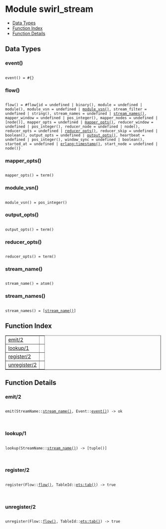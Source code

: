 

# Module swirl_stream #
* [Data Types](#types)
* [Function Index](#index)
* [Function Details](#functions)

<a name="types"></a>

## Data Types ##




### <a name="type-event">event()</a> ###


<pre><code>
event() = #{}
</code></pre>




### <a name="type-flow">flow()</a> ###


<pre><code>
flow() = #flow{id = undefined | binary(), module = undefined | module(), module_vsn = undefined | <a href="#type-module_vsn">module_vsn()</a>, stream_filter = undefined | string(), stream_names = undefined | <a href="#type-stream_names">stream_names()</a>, mapper_window = undefined | pos_integer(), mapper_nodes = undefined | [node()], mapper_opts = undefined | <a href="#type-mapper_opts">mapper_opts()</a>, reducer_window = undefined | pos_integer(), reducer_node = undefined | node(), reducer_opts = undefined | <a href="#type-reducer_opts">reducer_opts()</a>, reducer_skip = undefined | boolean(), output_opts = undefined | <a href="#type-output_opts">output_opts()</a>, heartbeat = undefined | pos_integer(), window_sync = undefined | boolean(), started_at = undefined | <a href="erlang.md#type-timestamp">erlang:timestamp()</a>, start_node = undefined | node()}
</code></pre>




### <a name="type-mapper_opts">mapper_opts()</a> ###


<pre><code>
mapper_opts() = term()
</code></pre>




### <a name="type-module_vsn">module_vsn()</a> ###


<pre><code>
module_vsn() = pos_integer()
</code></pre>




### <a name="type-output_opts">output_opts()</a> ###


<pre><code>
output_opts() = term()
</code></pre>




### <a name="type-reducer_opts">reducer_opts()</a> ###


<pre><code>
reducer_opts() = term()
</code></pre>




### <a name="type-stream_name">stream_name()</a> ###


<pre><code>
stream_name() = atom()
</code></pre>




### <a name="type-stream_names">stream_names()</a> ###


<pre><code>
stream_names() = [<a href="#type-stream_name">stream_name()</a>]
</code></pre>

<a name="index"></a>

## Function Index ##


<table width="100%" border="1" cellspacing="0" cellpadding="2" summary="function index"><tr><td valign="top"><a href="#emit-2">emit/2</a></td><td></td></tr><tr><td valign="top"><a href="#lookup-1">lookup/1</a></td><td></td></tr><tr><td valign="top"><a href="#register-2">register/2</a></td><td></td></tr><tr><td valign="top"><a href="#unregister-2">unregister/2</a></td><td></td></tr></table>


<a name="functions"></a>

## Function Details ##

<a name="emit-2"></a>

### emit/2 ###

<pre><code>
emit(StreamName::<a href="#type-stream_name">stream_name()</a>, Event::<a href="#type-event">event()</a>) -&gt; ok
</code></pre>
<br />

<a name="lookup-1"></a>

### lookup/1 ###

<pre><code>
lookup(StreamName::<a href="#type-stream_name">stream_name()</a>) -&gt; [tuple()]
</code></pre>
<br />

<a name="register-2"></a>

### register/2 ###

<pre><code>
register(Flow::<a href="#type-flow">flow()</a>, TableId::<a href="ets.md#type-tab">ets:tab()</a>) -&gt; true
</code></pre>
<br />

<a name="unregister-2"></a>

### unregister/2 ###

<pre><code>
unregister(Flow::<a href="#type-flow">flow()</a>, TableId::<a href="ets.md#type-tab">ets:tab()</a>) -&gt; true
</code></pre>
<br />

